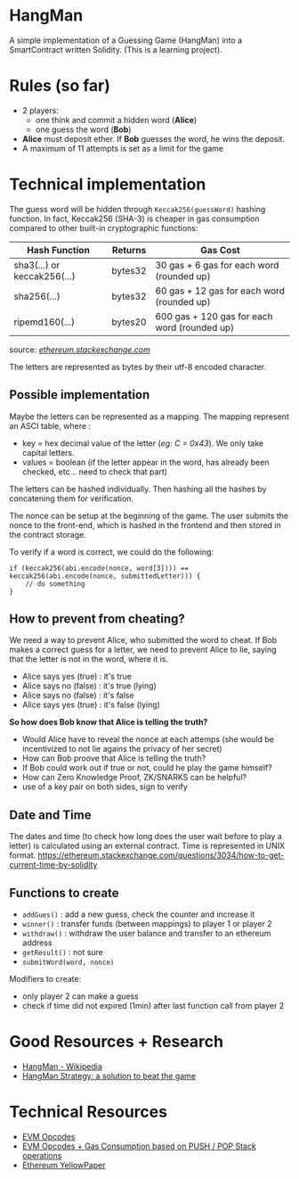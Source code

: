 # HangMan
A simple implementation of a Guessing Game (HangMan) into a SmartContract written Solidity. (This is a learning project).

# Rules (so far)

* 2 players: 
  - one think and commit a hidden word (**Alice**)
  - one guess the word (**Bob**)
* **Alice** must deposit ether. If **Bob** guesses the word, he wins the deposit.
* A maximum of 11 attempts is set as a limit for the game


# Technical implementation

The guess word will be hidden through ```Keccak256(guessWord)``` hashing function. In fact, Keccak256 (SHA-3) is cheaper in gas consumption compared to other built-in cryptographic functions:


| Hash Function               | Returns   | Gas Cost                                     |
| -------------------------   |-----------| ---------------------------------------------|
| sha3(...) or keccak256(...) |  bytes32  | 30 gas + 6 gas for each word (rounded up)    |
| sha256(...)                 |  bytes32  | 60 gas + 12 gas for each word (rounded up)   |
| ripemd160(...)              |  bytes20  | 600 gas + 120 gas for each word (rounded up) |
source: [*ethereum.stackexchange.com*](https://ethereum.stackexchange.com/questions/3184/what-is-the-cheapest-hash-function-available-in-solidity)

The letters are represented as bytes by their utf-8 encoded character.

## Possible implementation

Maybe the letters can be represented as a mapping. The mapping represent an ASCI table, where :
* key = hex decimal value of the letter (_eg: C = 0x43_). We only take capital letters.
* values = boolean (if the letter appear in the word, has already been checked, etc... need to check that part)

The letters can be hashed individually. Then hashing all the hashes by concatening them for verification.

The nonce can be setup at the beginning of the game. The user submits the nonce to the front-end, which is hashed in the frontend and then stored in the contract storage.

To verify if a word is correct, we could do the following:

```solidity
if (keccak256(abi.encode(nonce, word[3]))) == keccak256(abi.encode(nonce, submittedLetter))) {
    // do something
}
```

## How to prevent from cheating?

We need a way to prevent Alice, who submitted the word to cheat. If Bob makes a correct guess for a letter, we need to prevent Alice to lie, saying that the letter is not in the word, where it is.

- Alice says yes (true) : it's true
- Alice says no (false) : it's true (lying)
- Alice says no (false) : it's false
- Alice says yes (true) : it's false (lying)

**So how does Bob know that Alice is telling the truth?**

- Would Alice have to reveal the nonce at each attemps (she would be incentivized to not lie agains the privacy of her secret)
- How can Bob proove that Alice is telling the truth?
- If Bob could work out if true or not, could he play the game himself?
- How can Zero Knowledge Proof, ZK/SNARKS can be helpful?
- use of a key pair on both sides, sign to verify

## Date and Time

The dates and time (to check how long does the user wait before to play a letter) is calculated using an external contract. Time is represented in UNIX format.
https://ethereum.stackexchange.com/questions/3034/how-to-get-current-time-by-solidity

## Functions to create

* `addGues()` : add a new guess, check the counter and increase it
* `winner()` : transfer funds (between mappings) to player 1 or player 2
* `withdraw()` : withdraw the user balance and transfer to an ethereum address
* `getResult()` : not sure
* `submitWord(word, nonce)`

Modifiers to create:

* only player 2 can make a guess
* check if time did not expired (1min) after last function call from player 2


# Good Resources + Research

* [HangMan - Wikipedia](https://en.wikipedia.org/wiki/Hangman_(game))
* [HangMan Strategy: a solution to beat the game](http://datagenetics.com/blog/april12012/index.html)


# Technical Resources

* [EVM Opcodes](https://ethervm.io/)
* [EVM Opcodes + Gas Consumption based on PUSH / POP Stack operations](https://github.com/djrtwo/evm-opcode-gas-costs/blob/master/opcode-gas-costs_EIP-150_revision-1e18248_2017-04-12.csv)
* [Ethereum YellowPaper](http://gavwood.com/paper.pdf)
